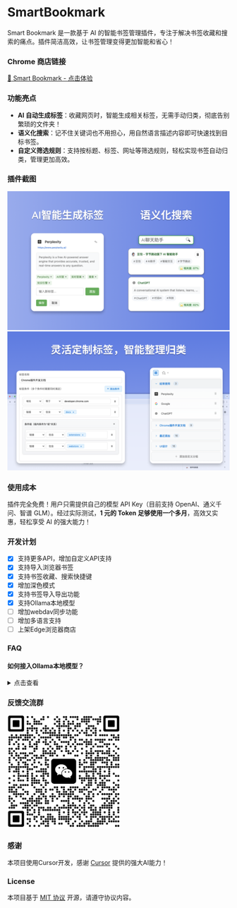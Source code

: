 # SmartBookmark
Smart Bookmark 是一款基于 AI 的智能书签管理插件，专注于解决书签收藏和搜索的痛点。插件简洁高效，让书签管理变得更加智能和省心！

### **Chrome 商店链接**  
[🔗 Smart Bookmark - 点击体验](https://chromewebstore.google.com/detail/smart-bookmark/nlboajobccgidfcdoedphgfaklelifoa)  

### **功能亮点**  
- **AI 自动生成标签**：收藏网页时，智能生成相关标签，无需手动归类，彻底告别繁琐的文件夹！  
- **语义化搜索**：记不住关键词也不用担心，用自然语言描述内容即可快速找到目标书签。  
- **自定义筛选规则**：支持按标题、标签、网址等筛选规则，轻松实现书签自动归类，管理更加高效。  

### **插件截图**  
![view-4](pic/view-4.png)  
![view-3](pic/view-3.png)  

### **使用成本**  
插件完全免费！用户只需提供自己的模型 API Key（目前支持 OpenAI、通义千问、智谱 GLM）。经过实际测试，**1 元的 Token 足够使用一个多月**，高效又实惠，轻松享受 AI 的强大能力！  

### **开发计划**  
- [x] 支持更多API，增加自定义API支持
- [x] 支持导入浏览器书签
- [x] 支持书签收藏、搜索快捷键
- [x] 增加深色模式
- [x] 支持书签导入导出功能  
- [x] 支持Ollama本地模型
- [ ] 增加webdav同步功能
- [ ] 增加多语言支持
- [ ] 上架Edge浏览器商店

### FAQ
#### 如何接入Ollama本地模型？
<details>
<summary>点击查看</summary>

1. 安装 [Ollama](https://ollama.com/)
2. 设置允许跨域并启动</br>
    macOS：命令行执行 `launchctl setenv OLLAMA_ORIGINS "*"`，再启动 App。</br>
    Windows：控制面板 - 系统属性 - 环境变量 - 用户环境变量新建 2 个环境变量：变量名`OLLAMA_HOST`变量值`0.0.0.0`，变量名`OLLAMA_ORIGINS`变量值`*`，再启动 App。</br>
    Linux：命令行执行 `OLLAMA_ORIGINS="*" ollama serve`。
3. API 自定义服务配置<br>
    API 接口地址：`http://localhost:11434/v1`<br>
    API Key：`ollama`<br>
    模型：你本地安装的模型<br>
</details>

### **反馈交流群** 
<img width="256" src="pic/wechat.jpg?v=20250228" />

### **感谢**  
本项目使用Cursor开发，感谢 [Cursor](https://www.cursor.com/) 提供的强大AI能力！

### **License**
本项目基于 [MIT 协议](LICENSE) 开源，请遵守协议内容。
